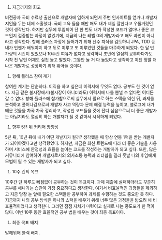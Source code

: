 <ol>
<li>지금까지의 회고</li>
</ol>
<p>비전공자 국비 수료생 출신으로 개발자에 임하게 되면서 주변 인사이트를 얻거나 개발자 지인을 두는 데에 소홀했다. 국비 교육 들을 때만 해도 내가 제일 잘한다고 우쭐거렸던 것이 생각난다. 하지만 실무에 투입되어 단 한 번도 내가 작성한 코드가 얼마나 좋은 코드인지 검증받는 과정이 없었기에, 지금의 나는 레벨 0의 개발자라고 해도 과언이 아니라고 생각한다. 항해 플러스 과정에 들어가기 위해 선수 지식을 검토하니 JPA, TDD 등 내가 언젠가 배워야지 하고 뒤로 미루고 또 미루었던 것들을 마주하게 되었다. 한 달 반 가량의 시간이 있었으나 10주간 여유가 없다고 생각하니 초반에 열심히 공부하다가도 시작 전 날인 어제도 실컷 놀고 말았다. 그동안 놀 거 다 놀았다고 생각하고 이젠 정말 더 나은 개발자로 성장하기 위해 뛰어들 것이다. </p>
<ol>
<li>항해 플러스 참여 계기</li>
</ol>
<p>참여한 계기는 단순하다. 이직을 하고 싶은데 이력서에 무엇도 없다. 공부도 한 것이 없다. 지금 같은 불시장에서(불시장이 아니더라도) 이력서에 나를 뽐낼 수 없다면 어디든 갈 수 없다. 항해 플러스에 참가함으로써 실무에서 필요로 하는 스택을 익힌 뒤, 과제를 분석하고 풀어나감으로써 개발자 사고 역량과 문제 해결 능력을 높이고, 블로그에 내가 배운 것들을 차곡 차곡 정리하고, 작성한 코드들을 깃에 잔디 심음으로써 더 좋은 개발자는 아닐지라도 열심히 하는 개발자가 될 것 같아서 시작하게 되었다.</p>
<ol>
<li>향후 5년 뒤 커리어 방향성</li>
</ol>
<p>5년 뒤, 10년 뒤에 내가 어떤 개발자가 될까? 생각했을 때 항상 연봉 1억을 받는 개발자가 되어야겠다고만 생각했었다. 하지만, 지금은 최신 트렌드에 따라 더 좋은 기술을 사용하며 서비스에 안정성과 효율을 높이는 코드를 작성하는 개발자가 되고 싶다. 또한, 많은 커뮤니티에 참여하여 개발자로서의 의사소통 능력과 리더쉽을 길러 훗날 나의 후임에게 모범이 될 수 있는 개발자가 되고 싶다.</p>
<ol>
<li>10주 간의 목표</li>
</ol>
<p>10주간 단 하루도 빠짐없이 공부하는 것이 목표이다. 과제 제출에 실패하더라도 꾸준히 공부를 해나가는 습관이 가장 중요하다고 생각한다. 여기서 비효율적인 과정들을 제외하고 지금 당장 눈 앞에 필요한 스택들만 공부하여 과제를 수행하는 것도 중요한 듯 하다. 지금까지 나의 공부 방식은 하나의 스택을 배우기 위해 너무 많은 과정들을 밟으려 해 비효율적이었다고 생각한다. 그러면 점점 지치기 마련이고 실제로 나는 중도포기 한 적이 많다. 이번 10주 동안 효율적인 공부 법을 배우는 것이 최종 목표이다.</p>
<ol>
<li>최종 목표 배지</li>
</ol>
<p>말해뭐해 블랙 배지.</p>